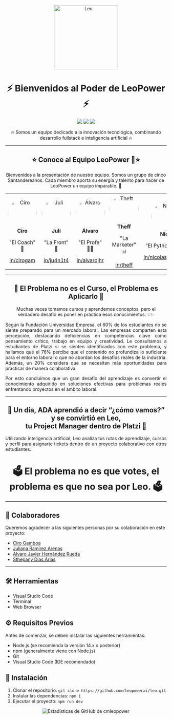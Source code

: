 <p align="center">
  <img src="https://i.postimg.cc/1tQWsQ8z/Leo.png" alt="Leo" width="200" />
</p>

<h1 align="center">⚡ Bienvenidos al Poder de LeoPower ⚡</h1>

<p align="center">
  <img src="https://img.shields.io/badge/Misión-Innovar%20%7C%20Transformar%20%7C%20Potenciar-blueviolet" />
  <img src="https://img.shields.io/badge/Especialidad-Fullstack%20Dev%20%7C%20AI%20%7C%20Cybersecurity-informational" />
  <img src="https://img.shields.io/badge/Energía-LeoPower-red" />
</p>

<p align="center">
  🔥 Somos un equipo dedicado a la innovación tecnológica, combinando desarrollo fullstack e inteligencia artificial 🔥
</p>

---

<h2 align="center">⭐️ Conoce al Equipo LeoPower 🐆⭐️</h2>
<p align="center">Bienvenidos a la presentación de nuestro equipo. Somos un grupo de cinco Santandereanos. Cada miembro aporta su energía y talento para hacer de LeoPower un equipo imparable. 🚀</p>

<table align="center">
  <tr>
    <td align="center">
      <img src="https://i.postimg.cc/BjDGwbWk/4.png" alt="Ciro" width="90" height="90" style="border-radius: 50%;" /><br>
      <b>Ciro</b><br>
      <p>"El Coach" 🎤</p>
      <a href="https://linkedin.com/in/cirogam">in/cirogam</a>
    </td>
    <td align="center">
      <img src="https://i.postimg.cc/P50s0W6w/Disen-o-sin-ti-tulo-13.png" alt="Juli" width="90" height="90" style="border-radius: 50%;" /><br>
      <b>Juli</b><br>
      <p>"La Front" 🎨</p>
      <a href="https://linkedin.com/in/ju4n1t4">in/ju4n1t4</a>
    </td>
    <td align="center">
      <img src="https://i.postimg.cc/0bhsfm47/5.png" alt="Álvaro" width="90" height="90" style="border-radius: 50%;" /><br>
      <b>Álvaro</b><br>
      <p>"El Profe" 👨‍🏫</p>
      <a href="https://linkedin.com/in/alvarojhr">in/alvarojhr</a>
    </td>
    <td align="center">
      <img src="https://i.postimg.cc/7bsD5jMs/2.png" alt="Theff" width="90" height="90" style="border-radius: 50%;" /><br>
      <b>Theff</b><br>
      <p>"La Marketer" 📊</p>
      <a href="https://linkedin.com/in/theff">in/theff</a>
    </td>
    <td align="center">
      <img src="https://i.postimg.cc/XprWdxsV/3.png" alt="Nico" width="90" height="90" style="border-radius: 50%;" /><br>
      <b>Nico</b><br>
      <p>"El Pythonista" 🐍</p>
      <a href="https://linkedin.com/in/nicolasmorenoy">in/nicolasmorenoy</a>
    </td>
  </tr>
</table>

---

<h2 align="center">🎯 El Problema no es el Curso, el Problema es Aplicarlo 🚀</h2>
<p align="center">Muchas veces tomamos cursos y aprendemos conceptos, pero el verdadero desafío es poner en práctica esos conocimientos. 💡✨</p>

<p align="justify">
Según la Fundación Universidad Empresa, el 60% de los estudiantes no se siente preparado para un mercado laboral. Las empresas comparten esta percepción, destacando deficiencias en competencias clave como pensamiento crítico, trabajo en equipo y creatividad. Le consultamos a estudiantes de Platzi si se sienten identificados con este problema, y hallamos que el 76% percibe que el contenido no profundiza lo suficiente para el entorno laboral o que no abordan los desafíos reales de la industria. Además, un 20% considera que se necesitan más oportunidades para practicar de manera colaborativa.  
</p>

<p align="justify">
Por esto concluimos que un gran desafío del aprendizaje es convertir el conocimiento adquirido en soluciones efectivas para problemas reales enfrentando proyectos en el ámbito laboral.
</p>

---

<h2 align="center">🤖 Un día, ADA aprendió a decir “¿cómo vamos?” y se convirtió en Leo, </br>
  tu Project Manager dentro de Platzi 🤖</h2>

<p align="justify">
Utilizando inteligencia artificial, Leo analiza tus rutas de aprendizaje, cursos y perfil para asignarte tickets dentro de un proyecto colaborativo con otros estudiantes.
</p>

<h1 align="center">🗳️ El problema no es que votes, el problema es que no sea por Leo. 🗳️</h1>

---

<h2>👥 Colaboradores</h2>
<p>Queremos agradecer a las siguientes personas por su colaboración en este proyecto:</p>
<ul>
  <li><a href="https://www.linkedin.com/in/cirogam/">Ciro Gamboa</a></li>
  <li><a href="https://github.com/ju4n1t4">Juliana Ramírez Arenas</a></li>
  <li><a href="https://www.linkedin.com/in/alvarojhr">Alvaro Javier Hernández Rueda</a></li>
  <li><a href="https://www.linkedin.com/in/theff/">Sthepany Días Arias</a></li>
</ul>

---

<h2>🛠️ Herramientas</h2>
<ul>
  <li>Visual Studio Code</li>
  <li>Terminal</li>
  <li>Web Browser</li>
</ul>

<h2>⚙️ Requisitos Previos</h2>
<p>Antes de comenzar, se deben instalar las siguientes herramientas:</p>
<ul>
  <li>Node.js (se recomienda la versión 14.x o posterior)</li>
  <li>npm (generalmente viene con Node.js)</li>
  <li>Git</li>
  <li>Visual Studio Code (IDE recomendado)</li>
</ul>

<h2>🚀 Instalación</h2>
<ol>
  <li>Clonar el repositorio: <code>git clone https://github.com/leopowerai/leo.git</code></li>
  <li>Instalar las dependencias: <code>npm i</code></li>
  <li>Ejecutar el proyecto: <code>npm run dev</code></li>
</ol>

<p align="center">
  <img alt="Estadísticas de GitHub de cmleopower" src="https://github-readme-stats.vercel.app/api?username=cmleopower&show_icons=true&theme=algolia&include_all_commits=true&count_private=true&border_radius=8&hide_border=true" />
</p>



